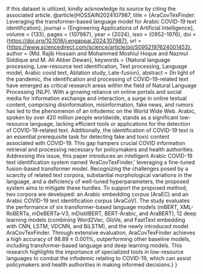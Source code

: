 If this dataset is utilized, kindly acknowledge its source by citing the associated article.
@article{HOSSAIN2024107987,
title = {AraCovTexFinder: Leveraging the transformer-based language model for Arabic COVID-19 text identification},
journal = {Engineering Applications of Artificial Intelligence},
volume = {133},
pages = {107987},
year = {2024},
issn = {0952-1976},
doi = {https://doi.org/10.1016/j.engappai.2024.107987},
url = {https://www.sciencedirect.com/science/article/pii/S0952197624001453},
author = {Md. Rajib Hossain and Mohammed Moshiul Hoque and Nazmul Siddique and M. Ali Akber Dewan},
keywords = {Natural language processing, Low-resource text identification, Text processing, Language model, Arabic covid text, Ablation study, Late-fusion},
abstract = {In light of the pandemic, the identification and processing of COVID-19-related text have emerged as critical research areas within the field of Natural Language Processing (NLP). With a growing reliance on online portals and social media for information exchange and interaction, a surge in online textual content, comprising disinformation, misinformation, fake news, and rumors has led to the phenomenon of an infodemic on the World Wide Web. Arabic, spoken by over 420 million people worldwide, stands as a significant low-resource language, lacking efficient tools or applications for the detection of COVID-19-related text. Additionally, the identification of COVID-19 text is an essential prerequisite task for detecting fake and toxic content associated with COVID-19. This gap hampers crucial COVID information retrieval and processing necessary for policymakers and health authorities. Addressing this issue, this paper introduces an intelligent Arabic COVID-19 text identification system named ‘AraCovTexFinder,’ leveraging a fine-tuned fusion-based transformer model. Recognizing the challenges posed by a scarcity of related text corpora, substantial morphological variations in the language, and a deficiency of well-tuned hyperparameters, the proposed system aims to mitigate these hurdles. To support the proposed method, two corpora are developed: an Arabic embedding corpus (AraEC) and an Arabic COVID-19 text identification corpus (AraCoV). The study evaluates the performance of six transformer-based language models (mBERT, XML-RoBERTa, mDeBERTa-V3, mDistilBERT, BERT-Arabic, and AraBERT), 12 deep learning models (combining Word2Vec, GloVe, and FastText embedding with CNN, LSTM, VDCNN, and BiLSTM), and the newly introduced model AraCovTexFinder. Through extensive evaluation, AraCovTexFinder achieves a high accuracy of 98.89 ± 0.001%, outperforming other baseline models, including transformer-based language and deep learning models. This research highlights the importance of specialized tools in low-resource languages to combat the infodemic relating to COVID-19, which can assist policymakers and health authorities in making informed decisions.}
}

